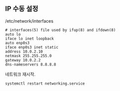 ## IP 수동 설정 ##

/etc/network/interfaces
```
# interfaces(5) file used by ifup(8) and ifdown(8)
auto lo
iface lo inet loopback
auto enp0s3
iface enp0s3 inet static
address 10.0.2.10
netmask 255.255.255.0
gateway 10.0.2.2
dns-nameservers 8.8.8.8
```
네트워크 재시작.
```
systemctl restart networking.service
```
